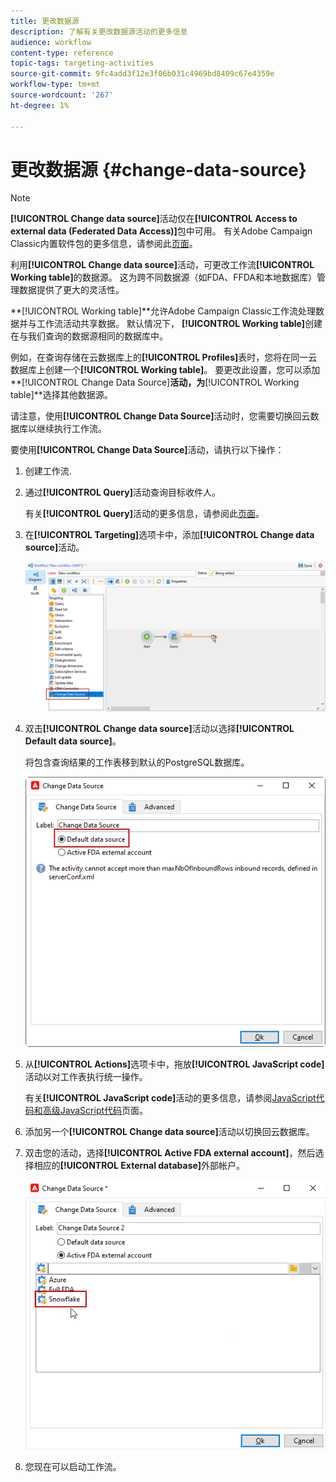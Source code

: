 ```yaml
---
title: 更改数据源
description: 了解有关更改数据源活动的更多信息
audience: workflow
content-type: reference
topic-tags: targeting-activities
source-git-commit: 9fc4add3f12e3f06b031c4969bd8409c67e4359e
workflow-type: tm+mt
source-wordcount: '267'
ht-degree: 1%

---
```


# 更改数据源 {#change-data-source}

>[!NOTE]
>
> **[!UICONTROL Change data source]**&#x200B;活动仅在&#x200B;**[!UICONTROL Access to external data (Federated Data Access)]**&#x200B;包中可用。 有关Adobe Campaign Classic内置软件包的更多信息，请参阅此[页面](../../installation/using/installing-campaign-standard-packages.md)。

利用&#x200B;**[!UICONTROL Change data source]**&#x200B;活动，可更改工作流&#x200B;**[!UICONTROL Working table]**&#x200B;的数据源。 这为跨不同数据源（如FDA、FFDA和本地数据库）管理数据提供了更大的灵活性。

**[!UICONTROL Working table]**允许Adobe Campaign Classic工作流处理数据并与工作流活动共享数据。
默认情况下， **[!UICONTROL Working table]**&#x200B;创建在与我们查询的数据源相同的数据库中。

例如，在查询存储在云数据库上的&#x200B;**[!UICONTROL Profiles]**&#x200B;表时，您将在同一云数据库上创建一个&#x200B;**[!UICONTROL Working table]**。
要更改此设置，您可以添加**[!UICONTROL Change Data Source]**&#x200B;活动，为&#x200B;**[!UICONTROL Working table]**&#x200B;选择其他数据源。

请注意，使用&#x200B;**[!UICONTROL Change Data Source]**&#x200B;活动时，您需要切换回云数据库以继续执行工作流。

要使用&#x200B;**[!UICONTROL Change Data Source]**&#x200B;活动，请执行以下操作：

1. 创建工作流.

1. 通过&#x200B;**[!UICONTROL Query]**&#x200B;活动查询目标收件人。

   有关&#x200B;**[!UICONTROL Query]**&#x200B;活动的更多信息，请参阅此[页面](../../workflow/using/query.md#creating-a-query)。

1. 在&#x200B;**[!UICONTROL Targeting]**&#x200B;选项卡中，添加&#x200B;**[!UICONTROL Change data source]**&#x200B;活动。

   ![](assets/change-data-source.png)

1. 双击&#x200B;**[!UICONTROL Change data source]**&#x200B;活动以选择&#x200B;**[!UICONTROL Default data source]**。

   将包含查询结果的工作表移到默认的PostgreSQL数据库。

   ![](assets/change-data-source_2.png)

1. 从&#x200B;**[!UICONTROL Actions]**&#x200B;选项卡中，拖放&#x200B;**[!UICONTROL JavaScript code]**&#x200B;活动以对工作表执行统一操作。

   有关&#x200B;**[!UICONTROL JavaScript code]**&#x200B;活动的更多信息，请参阅[JavaScript代码和高级JavaScript代码](../../workflow/using/sql-code-and-javascript-code.md#javascript-code)页面。

1. 添加另一个&#x200B;**[!UICONTROL Change data source]**&#x200B;活动以切换回云数据库。

1. 双击您的活动，选择&#x200B;**[!UICONTROL Active FDA external account]**，然后选择相应的&#x200B;**[!UICONTROL External database]**&#x200B;外部帐户。

   ![](assets/change-data-source_3.png)

1. 您现在可以启动工作流。
